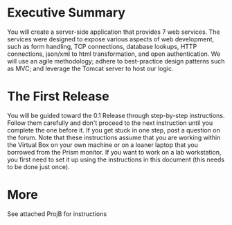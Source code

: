 # Executive Summary
You will create a server-side application that provides 7 web services. 
The services were designed to expose various aspects of web development, such as form handling, TCP connections,
 database lookups, HTTP connections, json/xml to html transformation, and open authentication. 
 We will use an agile methodology; adhere to best-practice design patterns such as MVC; and leverage the Tomcat server to host our logic.
# The First Release
You will be guided toward the 0.1 Release through step-by-step instructions. Follow them carefully and don't proceed to the next instruction until you complete the one before it. 
If you get stuck in one step, post a question on the forum. Note that these instructions assume that you are working within the Virtual Box on your own machine or on a loaner laptop that you borrowed from the Prism monitor. 
If you want to work on a lab workstation, you first need to set it up using the instructions in this document (this needs to be done just once). 

# More 
See attached ProjB for instructions